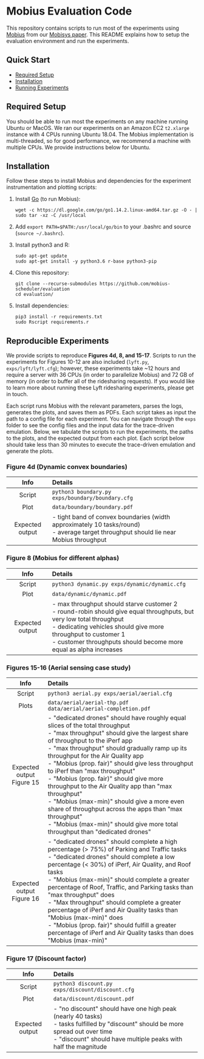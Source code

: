 # Mobius Evaluation Code

This repository contains scripts to run most of the experiments using [Mobius](https://github.com/mobius-scheduler/mobius) from our [Mobisys paper](https://web.mit.edu/arjunvb/pubs/mobius-mobisys21-paper.pdf). This README explains how to setup the evaluation environment and run the experiments.

## Quick Start
* [Required Setup](#required-setup)
* [Installation](#installation)
* [Running Experiments](#reproducible-experiments)

## Required Setup
You should be able to run most the experiments on any machine running Ubuntu or MacOS. We ran our experiments on an Amazon EC2 `t2.xlarge` instance with 4 CPUs running Ubuntu 18.04. The Mobius implementation is multi-threaded, so for good performance, we recommend a machine with multiple CPUs. We provide instructions below for Ubuntu.

## Installation
Follow these steps to install Mobius and dependencies for the experiment instrumentation and plotting scripts:
1. Install [Go](https://golang.org/doc/install) (to run Mobius):
    ```
    wget -c https://dl.google.com/go/go1.14.2.linux-amd64.tar.gz -O - | sudo tar -xz -C /usr/local
    ```
    
2. Add `export PATH=$PATH:/usr/local/go/bin` to your .bashrc and source (`source ~/.bashrc`).

3. Install python3 and R:
    ```
    sudo apt-get update
    sudo apt-get install -y python3.6 r-base python3-pip
    ```

4. Clone this repository:
    ```
    git clone --recurse-submodules https://github.com/mobius-scheduler/evaluation
    cd evaluation/
    ```

5. Install dependencies:
    ```
    pip3 install -r requirements.txt
    sudo Rscript requirements.r
    ```

## Reproducible Experiments
We provide scripts to reproduce **Figures 4d, 8, and 15-17**. Scripts to run the experiments for Figures 10-12 are also included (`lyft.py`, `exps/lyft/lyft.cfg`); however, these experiments take ~12 hours and require a server with 36 CPUs (in order to parallelize Mobius) and 72 GB of memory (in order to buffer all of the ridesharing requests). If you would like to learn more about running these Lyft ridesharing experiments, please get in touch.

Each script runs Mobius with the relevant parameters, parses the logs, generates the plots, and saves them as PDFs. Each script takes as input the path to a config file for each experiment. You can navigate through the `exps` folder to see the config files and the input data for the trace-driven emulation. Below, we tabulate the scripts to run the experiments, the paths to the plots, and the expected output from each plot. Each script below should take less than 30 minutes to execute the trace-driven emulation and generate the plots.

### Figure 4d (Dynamic convex boundaries)
| Info            |  Details                               |
| :----:          | :----                                |
| Script          | `python3 boundary.py exps/boundary/boundary.cfg` |
| Plot            | `data/boundary/boundary.pdf`                   |
| Expected output | - tight band of convex boundaries (width approximately 10 tasks/round)<br>- average target throughput should lie near Mobius throughput |

### Figure 8 (Mobius for different alphas)
| Info            |  Details                                        |
| :----:          | :----                                         |
| Script          | `python3 dynamic.py exps/dynamic/dynamic.cfg` |
| Plot            | `data/dynamic/dynamic.pdf`                      |
| Expected output | - max throughput should starve customer 2<br>- round-robin should give equal throughputs, but very low total throughput<br>- dedicating vehicles should give more throughput to customer 1<br>- customer throughputs should become more equal as alpha increases |

### Figures 15-16 (Aerial sensing case study)
| Info            |  Details                                                        |
| :----:          | :----                                                         |
| Script          | `python3 aerial.py exps/aerial/aerial.cfg`                    |
| Plots           | `data/aerial/aerial-thp.pdf`<br>`data/aerial/aerial-completion.pdf` |
| Expected output<br>Figure 15 | - "dedicated drones" should have roughly equal slices of the total throughput<br>- "max throughput" should give the largest share of throughput to the iPerf app<br>- "max throughput" should gradually ramp up its throughput for the Air Quality app<br>- "Mobius (prop. fair)" should give less throughput to iPerf than "max throughput"<br>- "Mobius (prop. fair)" should give more throughput to the Air Quality app than "max throughput"<br>- "Mobius (max-min)" should give a more even share of throughput across the apps than "max throughput"<br>- "Mobius (max-min)" should give more total throughput than "dedicated drones" |
| Expected output<br>Figure 16 | - "dedicated drones" should complete a high percentage (> 75%) of Parking and Traffic tasks<br> - "dedicated drones" should complete a low percentage (< 30%) of iPerf, Air Quality, and Roof tasks<br>- "Mobius (max-min)" should complete a greater percentage of Roof, Traffic, and Parking tasks than "max throughput" does<br>- "Max throughput" should complete a greater percentage of iPerf and Air Quality tasks than "Mobius (max-min)" does<br> - "Mobius (prop. fair)" should fulfill a greater percentage of iPerf and Air Quality tasks than does "Mobius (max-min)"|

### Figure 17 (Discount factor)
| Info            |  Details                                                        |
| :----:          | :----                                                         |
| Script          | `python3 discount.py exps/discount/discount.cfg`              |
| Plot            | `data/discount/discount.pdf`                                    |
| Expected output | - "no discount" should have one high peak (nearly 40 tasks)<br>- tasks fulfilled by "discount" should be more spread out over time<br>- "discount" should have multiple peaks with half the magnitude |
